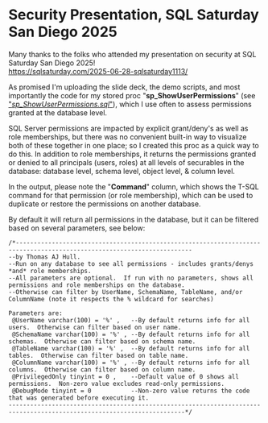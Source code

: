 # Security Presentation, SQL Saturday San Diego 2025

Many thanks to the folks who attended my presentation on security at SQL Saturday San Diego 2025!  
https://sqlsaturday.com/2025-06-28-sqlsaturday1113/

As promised I'm uploading the slide deck, the demo scripts, and most importantly the code for my stored proc "**sp_ShowUserPermissions**" (see ["_sp_ShowUserPermissions.sql_"](https://github.com/AJHull/SQLSat2025_Security/blob/main/sp_ShowUserPermissions.sql)), which I use often to assess permissions granted at the database level.  

SQL Server permissions are impacted by explicit grant/deny's as well as role memberships, but there was no convenient built-in way to visualize both of these together in one place; so I created this proc as a quick way to do this.  In addition to role memberships, it returns the permissions granted or denied to all principals (users, roles) at all levels of securables in the database: database level, schema level, object level, & column level.

In the output, please note the "**Command**" column, which shows the T-SQL command for that permission (or role membership), which can be used to duplicate or restore the permissions on another database.  

By default it will return all permissions in the database, but it can be filtered based on several parameters, see below:  

```
/*-----------------------------------------------------------------------------------------------------------------------  
--by Thomas AJ Hull.  
--Run on any database to see all permissions - includes grants/denys *and* role memberships.  
--All parameters are optional.  If run with no parameters, shows all permissions and role memberships on the database.  
--Otherwise can filter by UserName, SchemaName, TableName, and/or ColumnName (note it respects the % wildcard for searches)  

Parameters are:  
 @UserName varchar(100) = '%' ,   --By default returns info for all users.  Otherwise can filter based on user name.  
 @SchemaName varchar(100) = '%' , --By default returns info for all schemas.  Otherwise can filter based on schema name.  
 @TableName varchar(100) = '%' ,  --By default returns info for all tables.  Otherwise can filter based on table name.  
 @ColumnName varchar(100) = '%' , --By default returns info for all columns.  Otherwise can filter based on column name.  
 @PrivilegedOnly tinyint = 0 ,    --Default value of 0 shows all permissions.  Non-zero value excludes read-only permissions.  
 @DebugMode tinyint = 0           --Non-zero value returns the code that was generated before executing it.  
-----------------------------------------------------------------------------------------------------------------------*/
```

